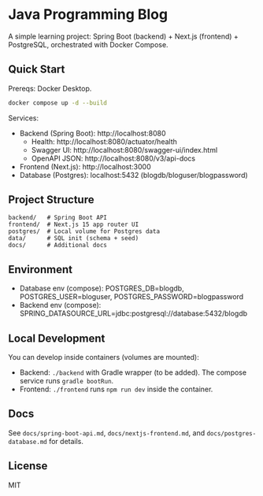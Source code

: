 # Java Programming Blog

A simple learning project: Spring Boot (backend) + Next.js (frontend) + PostgreSQL, orchestrated with Docker Compose.

## Quick Start

Prereqs: Docker Desktop.

```bash
docker compose up -d --build
```

Services:
- Backend (Spring Boot): http://localhost:8080
  - Health: http://localhost:8080/actuator/health
  - Swagger UI: http://localhost:8080/swagger-ui/index.html
  - OpenAPI JSON: http://localhost:8080/v3/api-docs
- Frontend (Next.js): http://localhost:3000
- Database (Postgres): localhost:5432 (blogdb/bloguser/blogpassword)

## Project Structure

```
backend/   # Spring Boot API
frontend/  # Next.js 15 app router UI
postgres/  # Local volume for Postgres data
data/      # SQL init (schema + seed)
docs/      # Additional docs
```

## Environment

- Database env (compose): POSTGRES_DB=blogdb, POSTGRES_USER=bloguser, POSTGRES_PASSWORD=blogpassword
- Backend env (compose): SPRING_DATASOURCE_URL=jdbc:postgresql://database:5432/blogdb

## Local Development

You can develop inside containers (volumes are mounted):
- Backend: `./backend` with Gradle wrapper (to be added). The compose service runs `gradle bootRun`.
- Frontend: `./frontend` runs `npm run dev` inside the container.

## Docs

See `docs/spring-boot-api.md`, `docs/nextjs-frontend.md`, and `docs/postgres-database.md` for details.

## License

MIT


